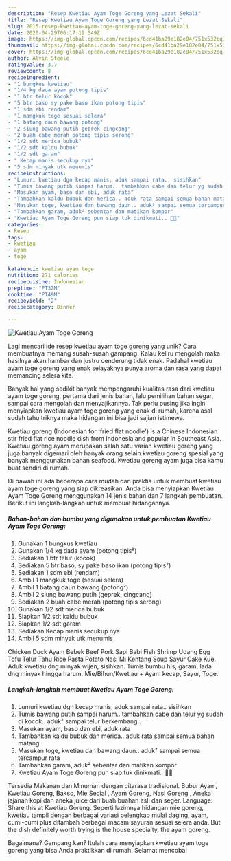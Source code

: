 ```yaml
---
description: "Resep Kwetiau Ayam Toge Goreng yang Lezat Sekali"
title: "Resep Kwetiau Ayam Toge Goreng yang Lezat Sekali"
slug: 2015-resep-kwetiau-ayam-toge-goreng-yang-lezat-sekali
date: 2020-04-29T06:17:19.549Z
image: https://img-global.cpcdn.com/recipes/6cd41ba29e182e04/751x532cq70/kwetiau-ayam-toge-goreng-foto-resep-utama.jpg
thumbnail: https://img-global.cpcdn.com/recipes/6cd41ba29e182e04/751x532cq70/kwetiau-ayam-toge-goreng-foto-resep-utama.jpg
cover: https://img-global.cpcdn.com/recipes/6cd41ba29e182e04/751x532cq70/kwetiau-ayam-toge-goreng-foto-resep-utama.jpg
author: Alvin Steele
ratingvalue: 3.7
reviewcount: 8
recipeingredient:
- "1 bungkus kwetiau"
- "1/4 kg dada ayam potong tipis"
- "1 btr telur kocok"
- "5 btr baso sy pake baso ikan potong tipis"
- "1 sdm ebi rendam"
- "1 mangkuk toge sesuai selera"
- "1 batang daun bawang potong"
- "2 siung bawang putih geprek cingcang"
- "2 buah cabe merah potong tipis serong"
- "1/2 sdt merica bubuk"
- "1/2 sdt kaldu bubuk"
- "1/2 sdt garam"
- " Kecap manis secukup nya"
- "5 sdm minyak utk menumis"
recipeinstructions:
- "Lumuri kwetiau dgn kecap manis, aduk sampai rata.. sisihkan"
- "Tumis bawang putih sampai harum.. tambahkan cabe dan telur yg sudah di kocok.. aduk² sampai telur berkembang.."
- "Masukan ayam, baso dan ebi, aduk rata"
- "Tambahkan kaldu bubuk dan merica.. aduk rata sampai semua bahan matang"
- "Masukan toge, kwetiau dan bawang daun.. aduk² sampai semua tercampur rata"
- "Tambahkan garam, aduk² sebentar dan matikan kompor"
- "Kwetiau Ayam Toge Goreng pun siap tuk dinikmati.. 🤗😋"
categories:
- Resep
tags:
- kwetiau
- ayam
- toge

katakunci: kwetiau ayam toge 
nutrition: 271 calories
recipecuisine: Indonesian
preptime: "PT32M"
cooktime: "PT49M"
recipeyield: "2"
recipecategory: Dinner

---
```



![Kwetiau Ayam Toge Goreng](https://img-global.cpcdn.com/recipes/6cd41ba29e182e04/751x532cq70/kwetiau-ayam-toge-goreng-foto-resep-utama.jpg)

Lagi mencari ide resep kwetiau ayam toge goreng yang unik? Cara membuatnya memang susah-susah gampang. Kalau keliru mengolah maka hasilnya akan hambar dan justru cenderung tidak enak. Padahal kwetiau ayam toge goreng yang enak selayaknya punya aroma dan rasa yang dapat memancing selera kita.

Banyak hal yang sedikit banyak mempengaruhi kualitas rasa dari kwetiau ayam toge goreng, pertama dari jenis bahan, lalu pemilihan bahan segar, sampai cara mengolah dan menyajikannya. Tak perlu pusing jika ingin menyiapkan kwetiau ayam toge goreng yang enak di rumah, karena asal sudah tahu triknya maka hidangan ini bisa jadi sajian istimewa.

Kwetiau goreng (Indonesian for &#39;fried flat noodle&#39;) is a Chinese Indonesian stir fried flat rice noodle dish from Indonesia and popular in Southeast Asia. Kwetiau goreng ayam merupakan salah satu varian kwetiau goreng yang juga banyak digemari oleh banyak orang selain kwetiau goreng spesial yang banyak menggunakan bahan seafood. Kwetiau goreng ayam juga bisa kamu buat sendiri di rumah.


Di bawah ini ada beberapa cara mudah dan praktis untuk membuat kwetiau ayam toge goreng yang siap dikreasikan. Anda bisa menyiapkan Kwetiau Ayam Toge Goreng menggunakan 14 jenis bahan dan 7 langkah pembuatan. Berikut ini langkah-langkah untuk membuat hidangannya.

<!--inarticleads1-->

##### Bahan-bahan dan bumbu yang digunakan untuk pembuatan Kwetiau Ayam Toge Goreng:

1. Gunakan 1 bungkus kwetiau
1. Gunakan 1/4 kg dada ayam (potong tipis²)
1. Sediakan 1 btr telur (kocok)
1. Sediakan 5 btr baso, sy pake baso ikan (potong tipis²)
1. Sediakan 1 sdm ebi (rendam)
1. Ambil 1 mangkuk toge (sesuai selera)
1. Ambil 1 batang daun bawang (potong²)
1. Ambil 2 siung bawang putih (geprek, cingcang)
1. Sediakan 2 buah cabe merah (potong tipis serong)
1. Gunakan 1/2 sdt merica bubuk
1. Siapkan 1/2 sdt kaldu bubuk
1. Siapkan 1/2 sdt garam
1. Sediakan  Kecap manis secukup nya
1. Ambil 5 sdm minyak utk menumis


Chicken Duck Ayam Bebek Beef Pork Sapi Babi Fish Shrimp Udang Egg Tofu Telur Tahu Rice Pasta Potato Nasi Mi Kentang Soup Sayur Cake Kue. Aduk kwetiau dng minyak wijen, sisihkan. Tumis bumbu hls, garam, lada dng minyak hingga harum. Mie/Bihun/Kwetiau + Ayam kecap, Sayur, Toge. 

<!--inarticleads2-->

##### Langkah-langkah membuat Kwetiau Ayam Toge Goreng:

1. Lumuri kwetiau dgn kecap manis, aduk sampai rata.. sisihkan
1. Tumis bawang putih sampai harum.. tambahkan cabe dan telur yg sudah di kocok.. aduk² sampai telur berkembang..
1. Masukan ayam, baso dan ebi, aduk rata
1. Tambahkan kaldu bubuk dan merica.. aduk rata sampai semua bahan matang
1. Masukan toge, kwetiau dan bawang daun.. aduk² sampai semua tercampur rata
1. Tambahkan garam, aduk² sebentar dan matikan kompor
1. Kwetiau Ayam Toge Goreng pun siap tuk dinikmati.. 🤗😋


Tersedia Makanan dan Minuman dengan citarasa tradisional. Bubur Ayam, Kwetiau Goreng, Bakso, Mie Secial , Ayam Goreng, Nasi Goreng , Aneka jajanan kopi dan aneka juice dari buah buahan asli dan seger. Language: Share this at Kwetiau Goreng. Seperti lazimnya hidangan mie goreng, kwetiau tampil dengan berbagai variasi pelengkap mulai daging, ayam, cumi-cumi plus ditambah berbagai macam sayuran sesuai selera anda. But the dish definitely worth trying is the house specialty, the ayam goreng. 

Bagaimana? Gampang kan? Itulah cara menyiapkan kwetiau ayam toge goreng yang bisa Anda praktikkan di rumah. Selamat mencoba!
